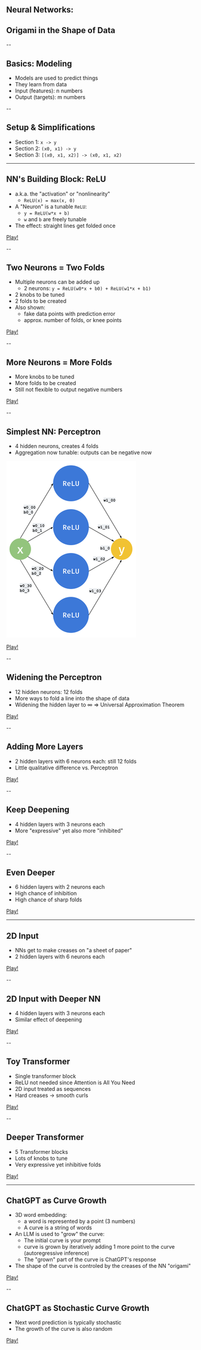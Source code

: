 ## Neural Networks:
## Origami in the Shape of Data


--

## Basics: Modeling

- Models are used to predict things
- They learn from data
- Input (features): n numbers
- Output (targets): m numbers

--

## Setup & Simplifications

- Section 1: `x -> y`
- Section 2: `(x0, x1) -> y`
- Section 3: `[(x0, x1, x2)] -> (x0, x1, x2)`

---

## NN's Building Block: ReLU

- a.k.a. the "activation" or "nonlinearity"
    - `ReLU(x) = max(x, 0)`
- A "Neuron" is a tunable `ReLU`:
    - `y = ReLU(w*x + b)`
    - `w` and `b` are freely tunable
- The effect: straight lines get folded once

[Play!](viz/00-relu.html)

--

## Two Neurons = Two Folds

- Multiple neurons can be added up
    - 2 neurons: `y = ReLU(w0*x + b0) + ReLU(w1*x + b1)`
- 2 knobs to be tuned
- 2 folds to be created
- Also shown:
    - fake data points with prediction error
    - approx. number of folds, or knee points

[Play!](viz/01-2relus.html)

--

## More Neurons = More Folds

- More knobs to be tuned
- More folds to be created
- Still not flexible to output negative numbers

[Play!](viz/02-4relus.html)

--

## Simplest NN: Perceptron


- 4 hidden neurons, creates 4 folds
- Aggregation now tunable: outputs can be negative now

![Perceptron of size 4](imgs/perceptron4.png)

[Play!](viz/03-nn1x4.html)

--

## Widening the Perceptron

- 12 hidden neurons: 12 folds
- More ways to fold a line into the shape of data
- Widening the hidden layer to ∞
    => Universal Approximation Theorem

[Play!](viz/04-nn1x12.html)

--

## Adding More Layers

- 2 hidden layers with 6 neurons each: still 12 folds
- Little qualitative difference vs. Perceptron

[Play!](viz/05-nn2x6.html)

--

## Keep Deepening

- 4 hidden layers with 3 neurons each
- More "expressive" yet also more "inhibited"

[Play!](viz/06-nn4x3.html)

--

## Even Deeper

- 6 hidden layers with 2 neurons each
- High chance of inhibition
- High chance of sharp folds

[Play!](viz/07-nn6x2.html)

---

## 2D Input

- NNs get to make creases on "a sheet of paper"
- 2 hidden layers with 6 neurons each

[Play!](viz/08-input2d-nn2x6.html)

--

## 2D Input with Deeper NN

- 4 hidden layers with 3 neurons each
- Similar effect of deepening

[Play!](viz/09-input2d-nn4x3.html)

--

## Toy Transformer

- Single transformer block
- ReLU not needed since Attention is All You Need
- 2D input treated as sequences
- Hard creases -> smooth curls

[Play!](viz/10-input2d-transformer1.html)

--

## Deeper Transformer

- 5 Transformer blocks
- Lots of knobs to tune
- Very expressive yet inhibitive folds

[Play!](viz/11-input2d-transformer4.html)

---

## ChatGPT as Curve Growth

- 3D word embedding:
    - a word is represented by a point (3 numbers)
    - A curve is a string of words
- An LLM is used to "grow" the curve:
    - The initial curve is your prompt
    - curve is grown by iteratively adding 1 more point to the curve (autoregressive inference)
    - The "grown" part of the curve is ChatGPT's response
- The shape of the curve is controled by the creases of the NN "origami"

[Play!](viz/12-autoregressive3d.html)

--

## ChatGPT as Stochastic Curve Growth

- Next word prediction is typically stochastic
- The growth of the curve is also random

[Play!](viz/13-stochastic-autoregressive3d.html) 